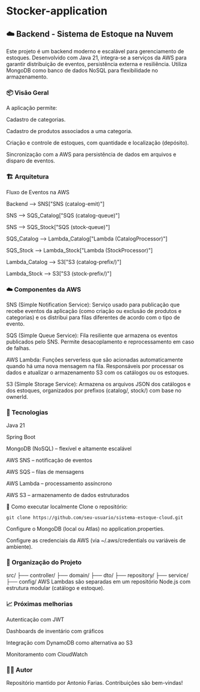 # Stocker-application
## ☁️ Backend - Sistema de Estoque na Nuvem
Este projeto é um backend moderno e escalável para gerenciamento de estoques. Desenvolvido com Java 21, integra-se a serviços da AWS para garantir distribuição de eventos, persistência externa e resiliência. Utiliza MongoDB como banco de dados NoSQL para flexibilidade no armazenamento.

### 📦 Visão Geral
A aplicação permite:

Cadastro de categorias.

Cadastro de produtos associados a uma categoria.

Criação e controle de estoques, com quantidade e localização (depósito).

Sincronização com a AWS para persistência de dados em arquivos e disparo de eventos.

### 🏗️ Arquitetura
Fluxo de Eventos na AWS

Backend --> SNS["SNS (catalog-emit)"]

SNS --> SQS_Catalog["SQS (catalog-queue)"]

SNS --> SQS_Stock["SQS (stock-queue)"]

SQS_Catalog --> Lambda_Catalog["Lambda (CatalogProcessor)"]

SQS_Stock --> Lambda_Stock["Lambda (StockProcessor)"]

Lambda_Catalog --> S3["S3 (catalog-prefix/)"]

Lambda_Stock --> S3["S3 (stock-prefix/)"]

### ☁️ Componentes da AWS
SNS (Simple Notification Service):
Serviço usado para publicação que recebe eventos da aplicação (como criação ou exclusão de produtos e categorias) e os distribui para filas diferentes de acordo com o tipo de evento.

SQS (Simple Queue Service):
Fila resiliente que armazena os eventos publicados pelo SNS. Permite desacoplamento e reprocessamento em caso de falhas.

AWS Lambda:
Funções serverless que são acionadas automaticamente quando há uma nova mensagem na fila. Responsáveis por processar os dados e atualizar o armazenamento S3 com os catálogos ou os estoques.

S3 (Simple Storage Service):
Armazena os arquivos JSON dos catálogos e dos estoques, organizados por prefixos (catalog/, stock/) com base no ownerId.

### 🧪 Tecnologias
Java 21

Spring Boot

MongoDB (NoSQL) – flexível e altamente escalável

AWS SNS – notificação de eventos

AWS SQS – filas de mensagens

AWS Lambda – processamento assíncrono

AWS S3 – armazenamento de dados estruturados

🚀 Como executar localmente
Clone o repositório:

```
git clone https://github.com/seu-usuario/sistema-estoque-cloud.git
```

Configure o MongoDB (local ou Atlas) no application.properties.

Configure as credenciais da AWS (via ~/.aws/credentials ou variáveis de ambiente).

### 📂 Organização do Projeto

src/
├── controller/
├── domain/
├── dto/
├── repository/
├── service/
├── config/
AWS Lambdas são separadas em um repositório Node.js com estrutura modular (catálogo e estoque).

### 📈 Próximas melhorias
Autenticação com JWT

Dashboards de inventário com gráficos

Integração com DynamoDB como alternativa ao S3

Monitoramento com CloudWatch

### 🧑‍💻 Autor
Repositório mantido por Antonio Farias.
Contribuições são bem-vindas!